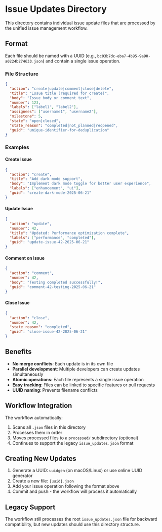 # Issue Updates Directory

This directory contains individual issue update files that are processed by the
unified issue management workflow.

## Format

Each file should be named with a UUID (e.g.,
`bc03b7dc-eba7-4b95-9a90-a0224b274633.json`) and contain a single issue
operation.

### File Structure

```json
{
  "action": "create|update|comment|close|delete",
  "title": "Issue title (required for create)",
  "body": "Issue body or comment text",
  "number": 123,
  "labels": ["label1", "label2"],
  "assignees": ["username1", "username2"],
  "milestone": 5,
  "state": "open|closed",
  "state_reason": "completed|not_planned|reopened",
  "guid": "unique-identifier-for-deduplication"
}
```

### Examples

#### Create Issue

```json
{
  "action": "create",
  "title": "Add dark mode support",
  "body": "Implement dark mode toggle for better user experience",
  "labels": ["enhancement", "ui"],
  "guid": "create-dark-mode-2025-06-21"
}
```

#### Update Issue

```json
{
  "action": "update",
  "number": 42,
  "title": "Updated: Performance optimization complete",
  "labels": ["performance", "completed"],
  "guid": "update-issue-42-2025-06-21"
}
```

#### Comment on Issue

```json
{
  "action": "comment",
  "number": 42,
  "body": "Testing completed successfully!",
  "guid": "comment-42-testing-2025-06-21"
}
```

#### Close Issue

```json
{
  "action": "close",
  "number": 42,
  "state_reason": "completed",
  "guid": "close-issue-42-2025-06-21"
}
```

## Benefits

- **No merge conflicts**: Each update is in its own file
- **Parallel development**: Multiple developers can create updates
  simultaneously
- **Atomic operations**: Each file represents a single issue operation
- **Easy tracking**: Files can be linked to specific features or pull requests
- **UUID naming**: Prevents filename conflicts

## Workflow Integration

The workflow automatically:

1. Scans all `.json` files in this directory
2. Processes them in order
3. Moves processed files to a `processed/` subdirectory (optional)
4. Continues to support the legacy `issue_updates.json` format

## Creating New Updates

1. Generate a UUID: `uuidgen` (on macOS/Linux) or use online UUID generator
2. Create a new file: `{uuid}.json`
3. Add your issue operation following the format above
4. Commit and push - the workflow will process it automatically

## Legacy Support

The workflow still processes the root `issue_updates.json` file for backward
compatibility, but new updates should use this directory structure.
